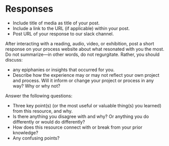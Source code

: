 # Responses

* Include title of media as title of your post.
* Include a link to the URL (if applicable) within your post.
* Post URL of your response to our slack channel.

After interacting with a reading, audio, video, or exhibition, post a short response on your process website about what resonated with you the most. Do not summarize—in other words, do not regurgitate. Rather, you should discuss:

* any epiphanies or insights that occurred for you.&#x20;
* Describe how the experience may or may not reflect your own project and process. Will it inform or change your project or process in any way? Why or why not?

Answer the following questions:

* Three key point(s) (or the most useful or valuable thing(s) you learned) from this resource, and why.
* Is there anything you disagree with and why? Or anything you do differently or would do differently?
* How does this resource connect with or break from your prior knowledge?&#x20;
* Any confusing points?
